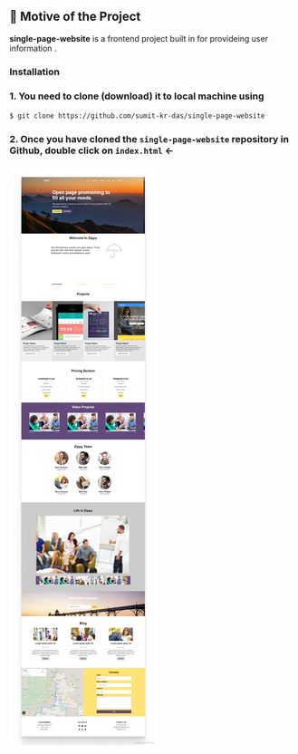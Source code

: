 ## 📌 Motive of the Project

<b>single-page-website</b> is a frontend project built in
for provideing user information .


### Installation

### 1. You need to clone (download) it to local machine using

```sh
$ git clone https://github.com/sumit-kr-das/single-page-website
```

### 2. Once you have cloned the `single-page-website` repository in Github, double click on `index.html` <-


![Design preview for the PayAPI multi-page website coding challenge](./preview.png)
